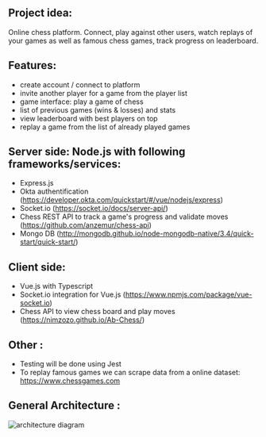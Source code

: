 ## Project idea: 

Online chess platform. Connect, play against other users, watch replays of your games as well as famous chess games, track progress on leaderboard.


## Features:

- create account / connect to platform
- invite another player for a game from the player list
- game interface: play a game of chess
- list of previous games (wins & losses) and stats
- view leaderboard with best players on top
- replay a game from the list of already played games


## Server side: Node.js with following frameworks/services:

- Express.js
- Okta authentification (https://developer.okta.com/quickstart/#/vue/nodejs/express) 
- Socket.io (https://socket.io/docs/server-api/)
- Chess REST API to track a game's progress and validate moves (https://github.com/anzemur/chess-api)
- Mongo DB (http://mongodb.github.io/node-mongodb-native/3.4/quick-start/quick-start/)

## Client side: 

- Vue.js with Typescript
- Socket.io integration for Vue.js (https://www.npmjs.com/package/vue-socket.io)
- Chess API to view chess board and play moves (https://nimzozo.github.io/Ab-Chess/)

## Other : 

- Testing will be done using Jest
- To replay famous games we can scrape data from a online dataset: https://www.chessgames.com


## General Architecture :

![architecture diagram](https://i.ibb.co/SsnW5hP/Webchess-architecture.png)